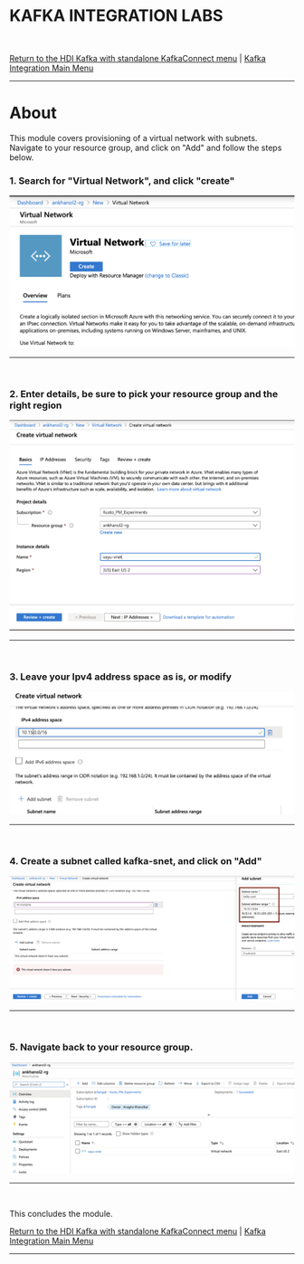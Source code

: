 # KAFKA INTEGRATION LABS
<br>

[Return to the HDI Kafka with standalone KafkaConnect menu](README.md) | [Kafka Integration Main Menu](../README.md) <hr>

# About

This module covers provisioning of a virtual network with subnets.  <br>
Navigate to your resource group, and click on "Add" and follow the steps below.<br>

### 1. Search for "Virtual Network", and click "create"
![Createvnet](images/01-vnet-01.png)
<br>
<hr>
<br>

### 2. Enter details, be sure to pick your resource group and the right region
![Createvnet2](images/01-vnet-02.png)
<br>
<hr>
<br>

### 3. Leave your Ipv4 address space as is, or modify
![Createvnet3](images/01-vnet-03.png)
<br>
<hr>
<br>

### 4. Create a subnet called kafka-snet, and click on "Add"
![Createvnet4](images/01-vnet-04.png)
<br>
<hr>
<br>

### 5. Navigate back to your resource group.
![Createvnet5](images/01-vnet-05.png)
<br>
<hr>
<br>

This concludes the module.<br>


[Return to the HDI Kafka with standalone KafkaConnect menu](README.md) | [Kafka Integration Main Menu](../README.md) <hr>
